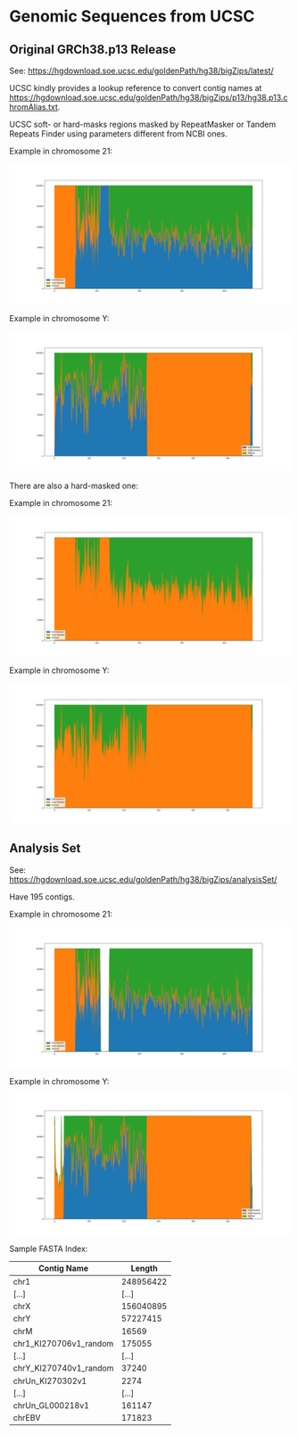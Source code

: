 # Genomic Sequences from UCSC

## Original GRCh38.p13 Release

See: <https://hgdownload.soe.ucsc.edu/goldenPath/hg38/bigZips/latest/>

UCSC kindly provides a lookup reference to convert contig names at <https://hgdownload.soe.ucsc.edu/goldenPath/hg38/bigZips/p13/hg38.p13.chromAlias.txt>.

UCSC soft- or hard-masks regions masked by RepeatMasker or Tandem Repeats Finder using parameters different from NCBI ones.

Example in chromosome 21:

![chr21](./chr21/UCSC.png)

Example in chromosome Y:

![chrY](./chrY/UCSC.png)

There are also a hard-masked one:

Example in chromosome 21:

![chr21](./chr21/UCSC_HM.png)

Example in chromosome Y:

![chrY](./chrY/UCSC_HM.png)

## Analysis Set

See: <https://hgdownload.soe.ucsc.edu/goldenPath/hg38/bigZips/analysisSet/>

Have 195 contigs.

Example in chromosome 21:

![chr21](./chr21/UCSC_AS.png)

Example in chromosome Y:

![chrY](./chrY/UCSC_AS.png)

Sample FASTA Index:

| Contig Name            | Length    |
|------------------------|-----------|
| chr1                   | 248956422 |
| [...]                  | [...]     |
| chrX                   | 156040895 |
| chrY                   | 57227415  |
| chrM                   | 16569     |
| chr1_KI270706v1_random | 175055    |
| [...]                  | [...]     |
| chrY_KI270740v1_random | 37240     |
| chrUn_KI270302v1       | 2274      |
| [...]                  | [...]     |
| chrUn_GL000218v1       | 161147    |
| chrEBV                 | 171823    |
